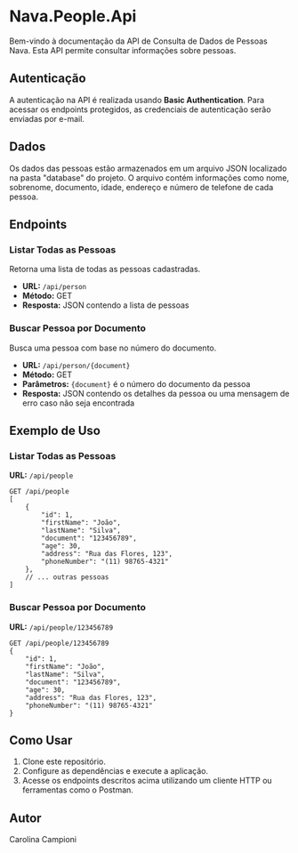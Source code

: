 # Nava.People.Api

Bem-vindo à documentação da API de Consulta de Dados de Pessoas Nava. Esta API permite consultar informações sobre pessoas.

## Autenticação

A autenticação na API é realizada usando **Basic Authentication**. Para acessar os endpoints protegidos, as credenciais de autenticação serão enviadas por e-mail.

## Dados

Os dados das pessoas estão armazenados em um arquivo JSON localizado na pasta "database" do projeto. O arquivo contém informações como nome, sobrenome, documento, idade, endereço e número de telefone de cada pessoa.

## Endpoints

### Listar Todas as Pessoas

Retorna uma lista de todas as pessoas cadastradas.

- **URL:** `/api/person`
- **Método:** GET
- **Resposta:** JSON contendo a lista de pessoas

### Buscar Pessoa por Documento

Busca uma pessoa com base no número do documento.

- **URL:** `/api/person/{document}`
- **Método:** GET
- **Parâmetros:** `{document}` é o número do documento da pessoa
- **Resposta:** JSON contendo os detalhes da pessoa ou uma mensagem de erro caso não seja encontrada

## Exemplo de Uso

### Listar Todas as Pessoas

**URL:** `/api/people`

```http
GET /api/people
[
    {
        "id": 1,
        "firstName": "João",
        "lastName": "Silva",
        "document": "123456789",
        "age": 30,
        "address": "Rua das Flores, 123",
        "phoneNumber": "(11) 98765-4321"
    },
    // ... outras pessoas
]
```


### Buscar Pessoa por Documento

**URL:** `/api/people/123456789`

```http
GET /api/people/123456789
{
    "id": 1,
    "firstName": "João",
    "lastName": "Silva",
    "document": "123456789",
    "age": 30,
    "address": "Rua das Flores, 123",
    "phoneNumber": "(11) 98765-4321"
}
```
## Como Usar

1. Clone este repositório.
2. Configure as dependências e execute a aplicação.
3. Acesse os endpoints descritos acima utilizando um cliente HTTP ou ferramentas como o Postman.

## Autor
Carolina Campioni

